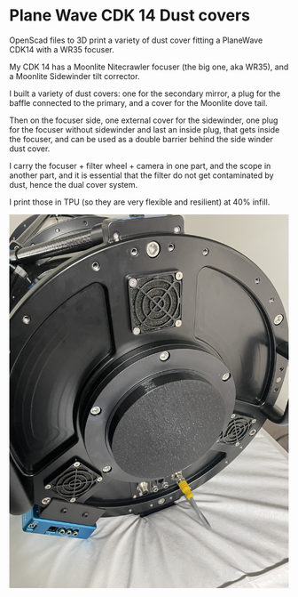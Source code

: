 # Plane Wave CDK 14 Dust covers
OpenScad files to 3D print a variety of dust cover fitting a PlaneWave CDK14 with a WR35 focuser.

My CDK 14 has a Moonlite Nitecrawler focuser (the big one, aka WR35), and a Moonlite Sidewinder tilt corrector.

I built a variety of dust covers: one for the secondary mirror, a plug for the baffle connected to the primary, and a cover for the Moonlite dove tail.

Then on the focuser side, one external cover for the sidewinder, one plug for the focuser without sidewinder and last an inside plug, that gets inside the focuser, and can be used as a double barrier behind the side winder dust cover.

I carry the focuser + filter wheel + camera in one part, and the scope in another part, and it is essential that the filter do not get contaminated by dust, hence the dual cover system.

I print those in TPU (so they are very flexible and resilient) at 40% infill.
 
![Plane Wave CDK14 Dust Cover](CDK14_DustCover.jpg)


